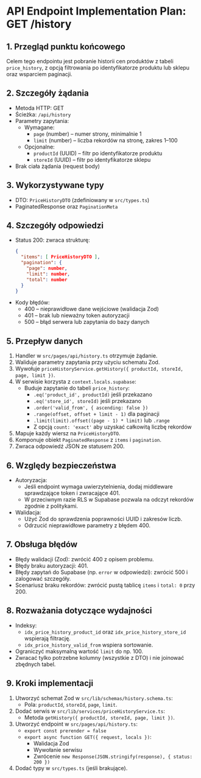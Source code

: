 # API Endpoint Implementation Plan: GET /history

## 1. Przegląd punktu końcowego
Celem tego endpointu jest pobranie historii cen produktów z tabeli `price_history`, z opcją filtrowania po identyfikatorze produktu lub sklepu oraz wsparciem paginacji.

## 2. Szczegóły żądania
- Metoda HTTP: GET
- Ścieżka: `/api/history`
- Parametry zapytania:
  - Wymagane:
    - `page` (number) – numer strony, minimalnie 1
    - `limit` (number) – liczba rekordów na stronę, zakres 1–100
  - Opcjonalne:
    - `productId` (UUID) – filtr po identyfikatorze produktu
    - `storeId` (UUID) – filtr po identyfikatorze sklepu
- Brak ciała żądania (request body)

## 3. Wykorzystywane typy
- DTO: `PriceHistoryDTO` (zdefiniowany w `src/types.ts`)
- PaginatedResponse<PriceHistoryDTO> oraz `PaginationMeta`

## 4. Szczegóły odpowiedzi
- Status 200: zwraca strukturę:
  ```json
  {
    "items": [ PriceHistoryDTO ],
    "pagination": {
      "page": number,
      "limit": number,
      "total": number
    }
  }
  ```
- Kody błędów:
  - 400 – nieprawidłowe dane wejściowe (walidacja Zod)
  - 401 – brak lub nieważny token autoryzacji
  - 500 – błąd serwera lub zapytania do bazy danych

## 5. Przepływ danych
1. Handler w `src/pages/api/history.ts` otrzymuje żądanie.
2. Waliduje parametry zapytania przy użyciu schematu Zod.
3. Wywołuje `priceHistoryService.getHistory({ productId, storeId, page, limit })`.
4. W serwisie korzysta z `context.locals.supabase`:
   - Buduje zapytanie do tabeli `price_history`:
     - `.eq('product_id', productId)` jeśli przekazano
     - `.eq('store_id', storeId)` jeśli przekazano
     - `.order('valid_from', { ascending: false })`
     - `.range(offset, offset + limit - 1)` dla paginacji
     - `.limit(limit).offset((page - 1) * limit)` lub `.range`
     - Z opcją `count: 'exact'` aby uzyskać całkowitą liczbę rekordów
5. Mapuje każdy wiersz na `PriceHistoryDTO`.
6. Komponuje obiekt `PaginatedResponse` z `items` i `pagination`.
7. Zwraca odpowiedź JSON ze statusem 200.

## 6. Względy bezpieczeństwa
- Autoryzacja:
  - Jeśli endpoint wymaga uwierzytelnienia, dodaj middleware sprawdzające token i zwracające 401.
  - W przeciwnym razie RLS w Supabase pozwala na odczyt rekordów zgodnie z politykami.
- Walidacja:
  - Użyć Zod do sprawdzenia poprawności UUID i zakresów liczb.
  - Odrzucić nieprawidłowe parametry z błędem 400.

## 7. Obsługa błędów
- Błędy walidacji (Zod): zwrócić 400 z opisem problemu.
- Błędy braku autoryzacji: 401.
- Błędy zapytań do Supabase (np. `error` w odpowiedzi): zwrócić 500 i zalogować szczegóły.
- Scenariusz braku rekordów: zwrócić pustą tablicę `items` i `total: 0` przy 200.

## 8. Rozważania dotyczące wydajności
- Indeksy:
  - `idx_price_history_product_id` oraz `idx_price_history_store_id` wspierają filtrację.
  - `idx_price_history_valid_from` wspiera sortowanie.
- Ograniczyć maksymalną wartość `limit` do np. 100.
- Zwracać tylko potrzebne kolumny (wszystkie z DTO) i nie joinować zbędnych tabel.

## 9. Kroki implementacji
1. Utworzyć schemat Zod w `src/lib/schemas/history.schema.ts`:
   - Pola: `productId`, `storeId`, `page`, `limit`.
2. Dodać serwis w `src/lib/services/priceHistoryService.ts`:
   - Metoda `getHistory({ productId, storeId, page, limit })`.
3. Utworzyć endpoint w `src/pages/api/history.ts`:
   - `export const prerender = false`
   - `export async function GET({ request, locals })`:
     - Walidacja Zod
     - Wywołanie serwisu
     - Zwrócenie `new Response(JSON.stringify(response), { status: 200 })`
4. Dodać typy w `src/types.ts` (jeśli brakujące).